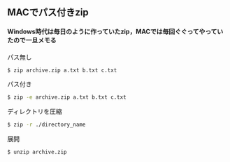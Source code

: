 ## MACでパス付きzip

#### Windows時代は毎日のように作っていたzip，MACでは毎回ぐぐってやっていたので一旦メモる

パス無し

```sh
$ zip archive.zip a.txt b.txt c.txt
```

パス付き

```sh
$ zip -e archive.zip a.txt b.txt c.txt
```

ディレクトリを圧縮

```sh
$ zip -r ./directory_name
```

展開

```sh
$ unzip archive.zip
```
